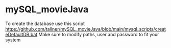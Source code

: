 # mySQL_movieJava

To create the database use this script  
https://github.com/tallner/mySQL_movieJava/blob/main/mysql_scripts/createDefaultDB.bat
Make sure to modify paths, user and password to fit your system
